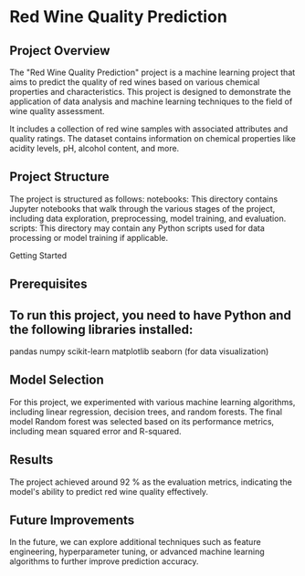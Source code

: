 
# Red Wine Quality Prediction
## Project Overview
The "Red Wine Quality Prediction" project is a machine learning project that aims to predict the quality of red wines based on various chemical properties and characteristics. This project is designed to demonstrate the application of data analysis and machine learning techniques to the field of wine quality assessment.

It includes a collection of red wine samples with associated attributes and quality ratings. The dataset contains information on chemical properties like acidity levels, pH, alcohol content, and more.

## Project Structure
The project is structured as follows:
notebooks: This directory contains Jupyter notebooks that walk through the various stages of the project, including data exploration, preprocessing, model training, and evaluation.
scripts: This directory may contain any Python scripts used for data processing or model training if applicable.

Getting Started
## Prerequisites
## To run this project, you need to have Python and the following libraries installed:
pandas
numpy
scikit-learn
matplotlib
seaborn (for data visualization)
## Model Selection
For this project, we experimented with various machine learning algorithms, including linear regression, decision trees, and random forests. The final model Random forest was selected based on its performance metrics, including mean squared error and R-squared.

## Results
The project achieved around 92 % as the evaluation metrics, indicating the model's ability to predict red wine quality effectively.

## Future Improvements
In the future, we can explore additional techniques such as feature engineering, hyperparameter tuning, or advanced machine learning algorithms to further improve prediction accuracy.





